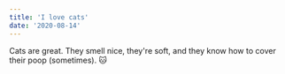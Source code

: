 ```yaml
---
title: 'I love cats'
date: '2020-08-14'
---
```


Cats are great. They smell nice, they're soft, and they know how to cover their poop (sometimes). 🐱

